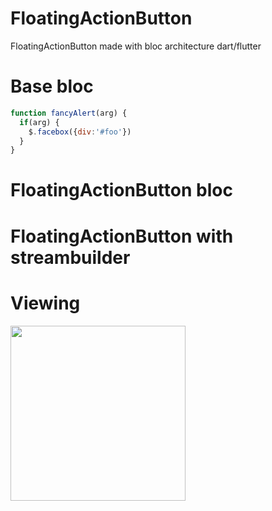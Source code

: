# FloatingActionButton
FloatingActionButton made with bloc architecture dart/flutter
# Base bloc
```javascript
function fancyAlert(arg) {
  if(arg) {
    $.facebox({div:'#foo'})
  }
}
```
# FloatingActionButton bloc
# FloatingActionButton with streambuilder
# Viewing
<img src="https://user-images.githubusercontent.com/69945589/114279597-52792480-99ea-11eb-9f07-6642c006d1c9.gif" width="280"/>
 
  


